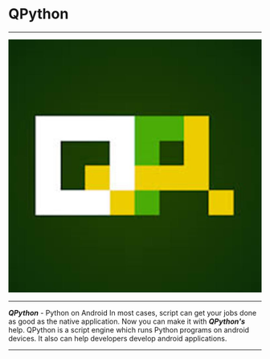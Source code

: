 # QPython

---

![QPython Logo](QPython.png)

---

***QPython*** - Python on Android In most cases, script can get your jobs done as good as the native application. Now you can make it with ***QPython's*** help.  QPython is a script engine which runs Python programs on android devices. It also can help developers develop android applications.

---
